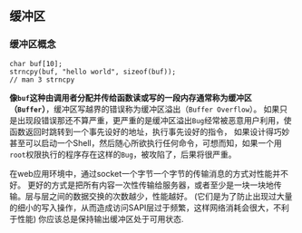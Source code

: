 ## 缓冲区

### 缓冲区概念

    char buf[10];
    strncpy(buf, "hello world", sizeof(buf));
    // man 3 strncpy 

**像`buf`这种由调用者分配并传给函数读或写的一段内存通常称为缓冲区（`Buffer`）**，缓冲区写越界的错误称为缓冲区溢出（`Buffer Overflow`）。
如果只是出现段错误那还不算严重，更严重的是缓冲区溢出`Bug`经常被恶意用户利用，使函数返回时跳转到一个事先设好的地址，执行事先设好的指令，
如果设计得巧妙甚至可以启动一个Shell，然后随心所欲执行任何命令，可想而知，如果一个用`root`权限执行的程序存在这样的`Bug`，被攻陷了，后果将很严重。

在web应用环境中，通过socket一个字节一个字节的传输消息的方式对性能并不好。
更好的方式是把所有内容一次性传输给服务器，或者至少是一块一块地传输。层与层之间的数据交换的次数越少，性能越好。
(它们是为了防止出现过大量的细小的写入操作，从而造成访问SAPI层过于频繁，这样网络消耗会很大，不利于性能)
你应该总是保持输出缓冲区处于可用状态.

